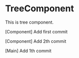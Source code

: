 # TreeComponent

This is tree component.

[Component] Add first commit

[Component] Add 2th commit

[Main] Add 1th commit
